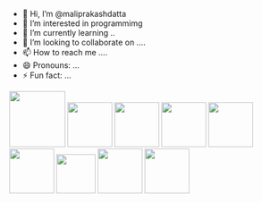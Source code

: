 - 👋 Hi, I’m @maliprakashdatta
- 👀 I’m interested in programmimg 
- 🌱 I’m currently learning ..
- 💞️ I’m looking to collaborate on ....
- 📫 How to reach me ....
- 😄 Pronouns: ...
- ⚡ Fun fact: ...
<image src="https://github.com/maliprakashdatta/java-example/assets/152262211/f1740183-97cf-49bc-915e-56983f6b69ee" width="100" height="100">
<image src="https://github.com/maliprakashdatta/java-example/assets/152262211/0772b70b-9dc9-4df7-acc2-a221f0f888d5" width="80" height="80">
<image src="https://github.com/maliprakashdatta/java-example/assets/152262211/d5d65e4c-eb17-4ef2-829f-72e0ef718e4a" width="80" height="80">
<image src="https://github.com/maliprakashdatta/java-example/assets/152262211/9f81b3b4-cd04-410d-b741-28845846f7e3" width="80" height="80">
<image src="https://github.com/maliprakashdatta/java-example/assets/152262211/69ebf276-ac9e-4c93-aa86-b563a715498f" width="80" height="80">
<image src="https://github.com/maliprakashdatta/java-example/assets/152262211/6f2072ef-d7d4-436b-9992-b43b558a9915" width="80" height="80">
<image src="https://github.com/maliprakashdatta/java-example/assets/152262211/8213ffdf-6348-49c6-a270-41c0ee2cd517" width="70" height="70">
<image src="https://github.com/maliprakashdatta/java-example/assets/152262211/ea745403-7165-4d8a-a932-46788fc66e6b" width="80" height="80">
<image src="https://github.com/maliprakashdatta/java-example/assets/152262211/e0690878-c85c-483d-aedc-7ea178bbc4be" width="80" height="80">
<!---
maliprakashdatta/maliprakashdatta is a ✨ special ✨ repository because its `README.md` (this file) appears on your GitHub profile.
You can click the Preview link to take a look at your changes.
--->

